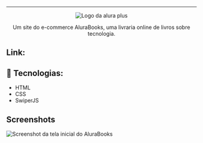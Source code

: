 

<hr>

<p align="center"> <img src="https://github.com/MonicaHillman/alurabooks/blob/aula05/img/Logo.svg" alt="Logo da alura plus"> </p>
<p align="center">Um site do e-commerce AluraBooks, uma livraria online de livros sobre tecnologia.</p>

## Link:


## 🚀 Tecnologias: 
* HTML
* CSS
* SwiperJS

## Screenshots
![Screenshot da tela inicial do AluraBooks](https://imgur.com/6GsjQvJ.png)






